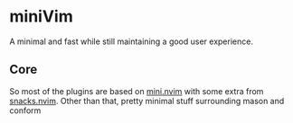# miniVim

A minimal and fast while still maintaining a good user experience.

## Core

So most of the plugins are based on [mini.nvim](https://github.com/echasnovski/mini.nvim) with some extra from [snacks.nvim](https://github.com/folke/snacks.nvim). Other than that, pretty minimal stuff surrounding mason and conform
